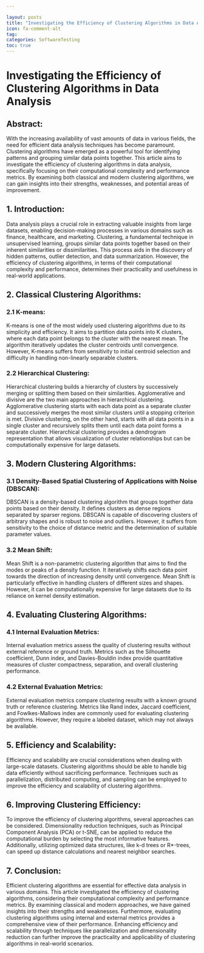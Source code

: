 ```yaml
---

layout: posts
title: "Investigating the Efficiency of Clustering Algorithms in Data Analysis"
icon: fa-comment-alt
tag:      
categories: SoftwareTesting
toc: true
---
```




# Investigating the Efficiency of Clustering Algorithms in Data Analysis

## Abstract:
With the increasing availability of vast amounts of data in various fields, the need for efficient data analysis techniques has become paramount. Clustering algorithms have emerged as a powerful tool for identifying patterns and grouping similar data points together. This article aims to investigate the efficiency of clustering algorithms in data analysis, specifically focusing on their computational complexity and performance metrics. By examining both classical and modern clustering algorithms, we can gain insights into their strengths, weaknesses, and potential areas of improvement.

## 1. Introduction:
Data analysis plays a crucial role in extracting valuable insights from large datasets, enabling decision-making processes in various domains such as finance, healthcare, and marketing. Clustering, a fundamental technique in unsupervised learning, groups similar data points together based on their inherent similarities or dissimilarities. This process aids in the discovery of hidden patterns, outlier detection, and data summarization. However, the efficiency of clustering algorithms, in terms of their computational complexity and performance, determines their practicality and usefulness in real-world applications.

## 2. Classical Clustering Algorithms:
### 2.1 K-means: 
K-means is one of the most widely used clustering algorithms due to its simplicity and efficiency. It aims to partition data points into K clusters, where each data point belongs to the cluster with the nearest mean. The algorithm iteratively updates the cluster centroids until convergence. However, K-means suffers from sensitivity to initial centroid selection and difficulty in handling non-linearly separable clusters.

### 2.2 Hierarchical Clustering:
Hierarchical clustering builds a hierarchy of clusters by successively merging or splitting them based on their similarities. Agglomerative and divisive are the two main approaches in hierarchical clustering. Agglomerative clustering starts with each data point as a separate cluster and successively merges the most similar clusters until a stopping criterion is met. Divisive clustering, on the other hand, starts with all data points in a single cluster and recursively splits them until each data point forms a separate cluster. Hierarchical clustering provides a dendrogram representation that allows visualization of cluster relationships but can be computationally expensive for large datasets.

## 3. Modern Clustering Algorithms:
### 3.1 Density-Based Spatial Clustering of Applications with Noise (DBSCAN):
DBSCAN is a density-based clustering algorithm that groups together data points based on their density. It defines clusters as dense regions separated by sparser regions. DBSCAN is capable of discovering clusters of arbitrary shapes and is robust to noise and outliers. However, it suffers from sensitivity to the choice of distance metric and the determination of suitable parameter values.

### 3.2 Mean Shift:
Mean Shift is a non-parametric clustering algorithm that aims to find the modes or peaks of a density function. It iteratively shifts each data point towards the direction of increasing density until convergence. Mean Shift is particularly effective in handling clusters of different sizes and shapes. However, it can be computationally expensive for large datasets due to its reliance on kernel density estimation.

## 4. Evaluating Clustering Algorithms:
### 4.1 Internal Evaluation Metrics:
Internal evaluation metrics assess the quality of clustering results without external reference or ground truth. Metrics such as the Silhouette coefficient, Dunn index, and Davies-Bouldin index provide quantitative measures of cluster compactness, separation, and overall clustering performance.

### 4.2 External Evaluation Metrics:
External evaluation metrics compare clustering results with a known ground truth or reference clustering. Metrics like Rand index, Jaccard coefficient, and Fowlkes-Mallows index are commonly used for evaluating clustering algorithms. However, they require a labeled dataset, which may not always be available.

## 5. Efficiency and Scalability:
Efficiency and scalability are crucial considerations when dealing with large-scale datasets. Clustering algorithms should be able to handle big data efficiently without sacrificing performance. Techniques such as parallelization, distributed computing, and sampling can be employed to improve the efficiency and scalability of clustering algorithms.

## 6. Improving Clustering Efficiency:
To improve the efficiency of clustering algorithms, several approaches can be considered. Dimensionality reduction techniques, such as Principal Component Analysis (PCA) or t-SNE, can be applied to reduce the computational burden by selecting the most informative features. Additionally, utilizing optimized data structures, like k-d trees or R*-trees, can speed up distance calculations and nearest neighbor searches.

## 7. Conclusion:
Efficient clustering algorithms are essential for effective data analysis in various domains. This article investigated the efficiency of clustering algorithms, considering their computational complexity and performance metrics. By examining classical and modern approaches, we have gained insights into their strengths and weaknesses. Furthermore, evaluating clustering algorithms using internal and external metrics provides a comprehensive view of their performance. Enhancing efficiency and scalability through techniques like parallelization and dimensionality reduction can further improve the practicality and applicability of clustering algorithms in real-world scenarios.